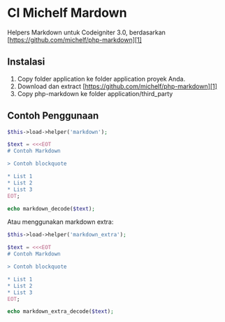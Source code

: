 # CI Michelf Mardown

Helpers Markdown untuk Codeigniter 3.0, berdasarkan [https://github.com/michelf/php-markdown][1]

## Instalasi

1. Copy folder application ke folder application proyek Anda.
2. Download dan extract [https://github.com/michelf/php-markdown][1]
3. Copy php-markdown ke folder application/third_party

## Contoh Penggunaan

```php
$this->load->helper('markdown');

$text = <<<EOT
# Contoh Markdown

> Contoh blockquote

* List 1
* List 2
* List 3
EOT;

echo markdown_decode($text);
```

Atau menggunakan markdown extra:

```php
$this->load->helper('markdown_extra');

$text = <<<EOT
# Contoh Markdown

> Contoh blockquote

* List 1
* List 2
* List 3
EOT;

echo markdown_extra_decode($text);
```


[1]: https://github.com/michelf/php-markdown
